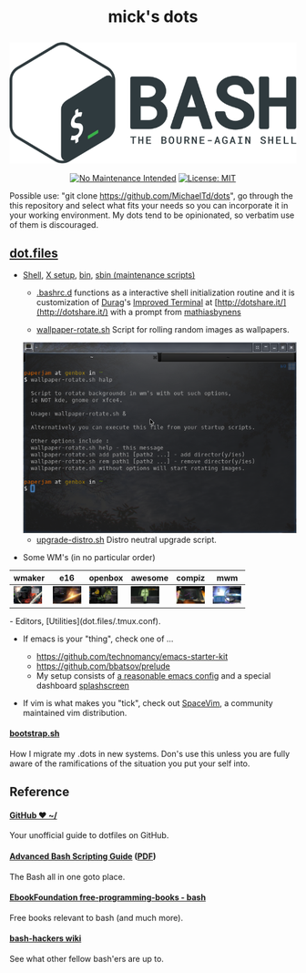 # <p align="center">mick's dots</p>
<p align="center"><a href="http://www.tldp.org/LDP/abs/html/abs-guide.html"><img alt="bash-logo" src="assets/BASH_logo-transparent-bg-color.svg"></a></p>
<p align="center"><a href="http://unmaintained.tech/"><img alt="No Maintenance Intended" src="http://unmaintained.tech/badge.svg"></a> <a href="https://opensource.org/licenses/MIT"><img alt="License: MIT" src="https://img.shields.io/badge/License-MIT-yellow.svg"></a></p>

  Possible use: "git clone https://github.com/MichaelTd/dots", go through the this repository and select what fits your needs so you can incorporate it in your working environment. My dots tend to be opinionated, so verbatim use of them is discouraged.

## [dot.files](dot.files)

- [Shell](dot.files/.bash_profile), [X setup](dot.files/.xinitrc), [bin](dot.files/bin/), [sbin (maintenance scripts)](dot.files/sbin/)

  * [.bashrc.d](dot.files/.bashrc.d) functions as a interactive shell initialization routine and it is customization of [Durag](http://dotshare.it/~Durag/)'s [Improved Terminal](http://dotshare.it/dots/1027/) at [http://dotshare.it/](http://dotshare.it/) with a prompt from [mathiasbynens](https://github.com/mathiasbynens/dotfiles)

  * [wallpaper-rotate.sh](dot.files/bin/wallpaper-rotate.sh)
  Script for rolling random images as wallpapers.
  <center><a href="dot.files/bin/wallpaper-rotate.sh"><img alt="Help screen" src="assets/wpr.png"></a></center>

  * [upgrade-distro.sh](dot.files/sbin/upgrade-distro.sh)
  Distro neutral upgrade script.


- Some WM's (in no particular order)

<center>

|wmaker|e16|openbox|awesome|compiz|mwm|
| ---- | ---- | ---- | ---- | ---- | ---- |
|<a href="dot.files/GNUstep/"><img width="50" alt="Window Maker" src="assets/wmaker.png"></a>|<a href="dot.files/.e16/"><img width="50" alt="e16" src="assets/e16.png"></a>|<a href="dot.files/.config/openbox/"><img width="50" alt="openbox" src="assets/openbox.png"></a>|<a href="dot.files/.config/awesome/"><img width="50" alt="awesome" src="assets/awesome.png"></a>|<a href="dot.files/.config/compiz/"><img width="50" alt="compiz" src="assets/compiz.png"></a>|<a href="dot.files/.mwmrc"><img width="50" alt="Motif WM" src="assets/mwm.png"></a>|
</center>
- Editors, [Utilities](dot.files/.tmux.conf).

   * If emacs is your "thing", check one of ...

     - https://github.com/technomancy/emacs-starter-kit
     - https://github.com/bbatsov/prelude
     - My setup consists of [a reasonable emacs config](https://github.com/purcell/emacs.d) and a special dashboard [splashscreen](https://github.com/notarock/.emacs.d/blob/master/splash.png)

  * If vim is what makes you "tick", check out [SpaceVim](https://github.com/SpaceVim/SpaceVim), a community maintained vim distribution.

#### [bootstrap.sh](bootstrap.sh)
How I migrate my .dots in new systems. Don's use this unless you are fully aware of the ramifications of the situation you put your self into.

## Reference
#### [GitHub ❤ ~/](https://dotfiles.github.io/)
Your unofficial guide to dotfiles on GitHub.

#### [Advanced Bash Scripting Guide](http://www.tldp.org/LDP/abs/html/abs-guide.html) ([PDF](http://www.tldp.org/LDP/abs/abs-guide.pdf))
The Bash all in one goto place.

#### [EbookFoundation free-programming-books - bash](https://github.com/EbookFoundation/free-programming-books/blob/master/free-programming-books.md#bash)
Free books relevant to bash (and much more).

#### [bash-hackers wiki](http://wiki.bash-hackers.org/)
See what other fellow bash'ers are up to.
